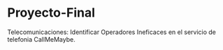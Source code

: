 # Proyecto-Final
Telecomunicaciones: Identificar Operadores Ineficaces en el servicio de telefonia CallMeMaybe.
